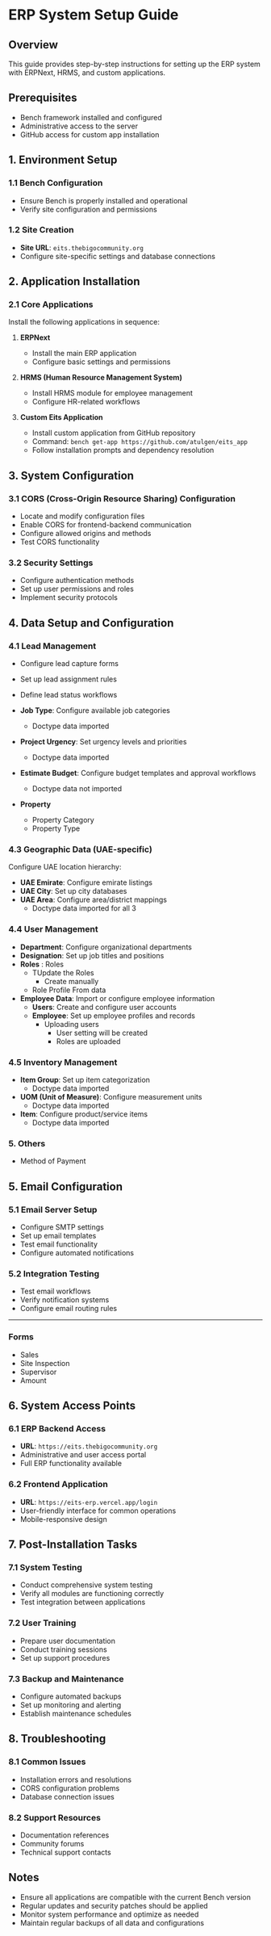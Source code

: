 # ERP System Setup Guide

## Overview
This guide provides step-by-step instructions for setting up the ERP system with ERPNext, HRMS, and custom applications.

## Prerequisites
- Bench framework installed and configured
- Administrative access to the server
- GitHub access for custom app installation

## 1. Environment Setup

### 1.1 Bench Configuration
- Ensure Bench is properly installed and operational
- Verify site configuration and permissions

### 1.2 Site Creation
- **Site URL**: `eits.thebigocommunity.org`
- Configure site-specific settings and database connections

## 2. Application Installation

### 2.1 Core Applications
Install the following applications in sequence:

1. **ERPNext**
   - Install the main ERP application
   - Configure basic settings and permissions

2. **HRMS (Human Resource Management System)**
   - Install HRMS module for employee management
   - Configure HR-related workflows

3. **Custom Eits Application**
   - Install custom application from GitHub repository
   - Command: `bench get-app https://github.com/atulgen/eits_app`
   - Follow installation prompts and dependency resolution

## 3. System Configuration

### 3.1 CORS (Cross-Origin Resource Sharing) Configuration
- Locate and modify configuration files
- Enable CORS for frontend-backend communication
- Configure allowed origins and methods
- Test CORS functionality

### 3.2 Security Settings
- Configure authentication methods
- Set up user permissions and roles
- Implement security protocols

## 4. Data Setup and Configuration

### 4.1 Lead Management
- Configure lead capture forms
- Set up lead assignment rules
- Define lead status workflows
- **Job Type**: Configure available job categories
   - Doctype data imported
- **Project Urgency**: Set urgency levels and priorities
   - Doctype data imported
- **Estimate Budget**: Configure budget templates and approval workflows
  - Doctype data not imported

- **Property**
   - Property Category
   - Property Type

### 4.3 Geographic Data (UAE-specific)
Configure UAE location hierarchy:

- **UAE Emirate**: Configure emirate listings
- **UAE City**: Set up city databases
- **UAE Area**: Configure area/district mappings
   - Doctype data imported for all 3


### 4.4 User Management

- **Department**: Configure organizational departments
- **Designation**: Set up job titles and positions
- **Roles** : Roles 
   - TUpdate the Roles
      - Create manually
   - Role Profile
      From data   
- **Employee Data**: Import or configure employee information
   - **Users**: Create and configure user accounts
   - **Employee**: Set up employee profiles and records
      - Uploading users
         - User setting will be created
         - Roles are uploaded


### 4.5 Inventory Management
- **Item Group**: Set up item categorization
   - Doctype data imported
- **UOM (Unit of Measure)**: Configure measurement units
   - Doctype data imported
- **Item**: Configure product/service items
   - Doctype data imported


### 5. Others

- Method of Payment


## 5. Email Configuration

### 5.1 Email Server Setup
- Configure SMTP settings
- Set up email templates
- Test email functionality
- Configure automated notifications

### 5.2 Integration Testing
- Test email workflows
- Verify notification systems
- Configure email routing rules



---


### Forms 

- Sales 
- Site Inspection
- Supervisor
- Amount



## 6. System Access Points

### 6.1 ERP Backend Access
- **URL**: `https://eits.thebigocommunity.org`
- Administrative and user access portal
- Full ERP functionality available

### 6.2 Frontend Application
- **URL**: `https://eits-erp.vercel.app/login`
- User-friendly interface for common operations
- Mobile-responsive design

## 7. Post-Installation Tasks

### 7.1 System Testing
- Conduct comprehensive system testing
- Verify all modules are functioning correctly
- Test integration between applications

### 7.2 User Training
- Prepare user documentation
- Conduct training sessions
- Set up support procedures

### 7.3 Backup and Maintenance
- Configure automated backups
- Set up monitoring and alerting
- Establish maintenance schedules

## 8. Troubleshooting

### 8.1 Common Issues
- Installation errors and resolutions
- CORS configuration problems
- Database connection issues

### 8.2 Support Resources
- Documentation references
- Community forums
- Technical support contacts

## Notes
- Ensure all applications are compatible with the current Bench version
- Regular updates and security patches should be applied
- Monitor system performance and optimize as needed
- Maintain regular backups of all data and configurations
